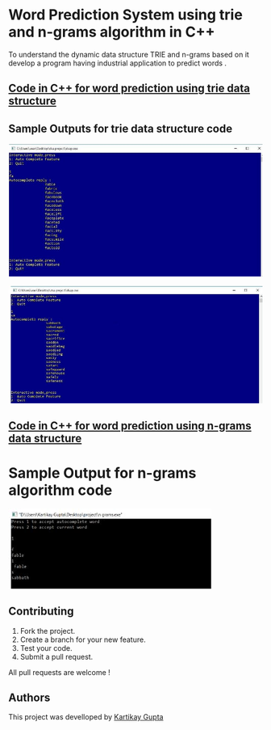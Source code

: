 # Word Prediction System using trie and n-grams algorithm in C++
To understand the dynamic data structure TRIE and n-grams based on it develop a program having industrial application to predict words .

## [Code in C++ for word prediction using trie data structure](https://github.com/Kartikay77/Word-Prediction-System/blob/main/dsa%20Trie%20code.cpp)

## Sample Outputs for trie data structure code 

![1st Output for trie data structure](https://github.com/Kartikay77/Word-Prediction-System/blob/main/media/Trie%20output1.jpg?raw=true)

![2nd Output for trie data structure](https://github.com/Kartikay77/Word-Prediction-System/blob/main/media/Trie%20output2.jpg?raw=true)



## [Code in C++ for word prediction using n-grams data structure](https://github.com/Kartikay77/Word-Prediction-System/blob/main/dsa%20n-grams%20code.cpp)

# Sample Output for n-grams algorithm code

![Output for n-grams algorithm](https://github.com/Kartikay77/Word-Prediction-System/blob/main/media/n-grams%20output1.jpg?raw=true)


## Contributing
1. Fork the project.
2. Create a branch for your new feature.
3. Test your code.
5. Submit a pull request.

All pull requests are welcome !

## Authors
This project was develloped by [Kartikay Gupta](https://github.com/Kartikay77)
